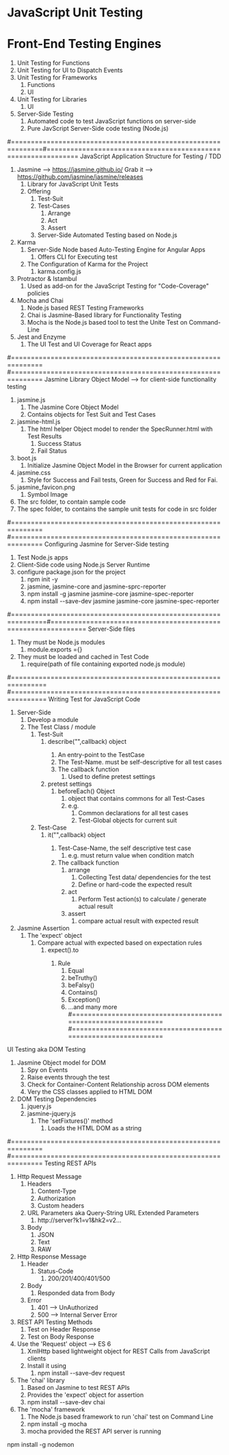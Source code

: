 # JavaScript Unit Testing
# Front-End Testing Engines

1. Unit Testing for Functions
2. Unit Testing for UI to Dispatch Events
3. Unit Testing for Frameworks
   1. Functions
   2. UI
4. Unit Testing for Libraries
   1. UI
5. Server-Side Testing
   1. Automated code to test JavaScript functions on server-side
   2. Pure JavScript Server-Side code testing (Node.js)

#==============================================================#==============================================================
JavaScript Application Structure for Testing / TDD

1. Jasmine --> https://jasmine.github.io/
Grab it --> https://github.com/jasmine/jasmine/releases
   1. Library for JavaScript Unit Tests
   2. Offering
      1. Test-Suit
      2. Test-Cases
         1. Arrange
         2. Act
         3. Assert
      3. Server-Side Automated Testing based on Node.js
2. Karma
   1. Server-Side Node based Auto-Testing Engine for Angular Apps
      1. Offers CLI for Executing test
   2. The Configuration of Karma for the Project
      1. karma.config.js
3. Protractor & Istambul
   1. Used as add-on for the JavaScript Testing for "Code-Coverage" policies
4. Mocha and Chai
   1. Node.js based REST Testing Frameworks 
   2. Chai is Jasmine-Based library for Functionality Testing
   3. Mocha is the Node.js based tool to test the Unite Test on Command-Line
5. Jest and Enzyme
   1. The UI Test and UI Coverage for React apps


#==============================================================
#==============================================================
Jasmine Library Object Model --> for client-side functionality  testing
1. jasmine.js   
   1. The Jasmine Core Object Model
   2. Contains objects for Test Suit and Test Cases
2. jasmine-html.js
   1. The html helper Object model to render the SpecRunner.html with Test Results
      1. Success Status
      2. Fail Status
3. boot.js
   1. Initialize Jasmine Object Model in the Browser for current application
4. jasmine.css
   1. Style for Success and Fail tests, Green for Success and Red for Fai.
5. jasmine_favicon.png
   1.  Symbol Image
6.  The src folder, to contain sample code
7.  The spec folder, to contains the sample unit tests for code in src folder

#==============================================================
#==============================================================
Configuring Jasmine for Server-Side testing
1. Test Node.js apps
2. Client-Side code using Node.js Server Runtime
3. configure package.json for the project
   1. npm init -y
   2. jasmine, jasmine-core and jasmine-sprc-reporter
   3.  npm install -g jasmine jasmine-core jasmine-spec-reporter
   4.  npm install --save-dev jasmine jasmine-core jasmine-spec-reporter

#===============================================================#===============================================================
Server-Side files
1. They must be Node.js modules
   1. module.exports  ={}
2. They must be loaded and cached in Test Code
   1. require(path of file containing exported node.js module)

#===============================================================
#===============================================================
Writing Test for JavaScript Code
1. Server-Side
   1. Develop a module
   2. The Test Class / module
      1. Test-Suit
         1. describe("<Test-Name>",callback) object
            1. An entry-point to the TestCase
            2. The Test-Name. must be self-descriptive for all test cases
            3. The callback function
               1. Used to define pretest settings
         2. pretest settings
            1. beforeEach() Object
               1. object that contains commons for all Test-Cases
               2. e.g.
                  1. Common declarations for all test cases
                  2. Test-Global objects for current suit
      2. Test-Case
         1. it("<Test-Case-Name>",callback) object
            1. Test-Case-Name, the self descriptive test case
               1. e.g. must return value when condition match
            2. The callback function
               1. arrange
                  1. Collecting Test data/ dependencies for the test
                  2. Define or hard-code the expected result 
               2. act
                  1. Perform Test action(s) to calculate /  generate actual result
               3. assert
                  1. compare actual result with expected result
2. Jasmine Assertion
   1. The 'expect' object
      1. Compare actual with expected based on expectation rules
         1. expect().to<Rule>
            1. Rule
               1. Equal
               2. beTruthy()
               3. beFalsy()
               4. Contains()
               5. Exception()
               6. ...and many more
#==============================================================
#==============================================================

UI Testing aka DOM Testing
1. Jasmine Object model for DOM
   1. Spy on Events
   2. Raise events through the test
   3. Check for Container-Content Relationship across DOM elements
   4. Very the CSS classes applied to HTML DOM
2. DOM Testing Dependencies
   1. jquery.js
   2. jasmine-jquery.js
      1. The 'setFixtures()' method
         1. Loads the HTML DOM as a string


#==============================================================
#==============================================================
Testing REST APIs
1. Http Request Message
   1. Headers
      1. Content-Type
      2. Authorization
      3. Custom headers
   2. URL Parameters aka Query-String URL Extended Parameters
      1. http://server?k1=v1&hk2=v2...
   3. Body
      1. JSON
      2. Text
      3. RAW
2. Http Response Message
   1. Header
      1. Status-Code
         1. 200/201/400/401/500
   2. Body
      1. Responded data from Body
   3. Error
      1. 401 --> UnAuthorized
      2. 500 --> Internal Server Error
3. REST API Testing Methods
   1. Test on Header Response
   2. Test on Body Response
4. Use the 'Request' object --> ES 6
   1. XmlHttp based lightweight object for REST Calls from JavaScript clients
   2. Install it using
      1. npm install --save-dev request
5. The 'chai' library
   1. Based on Jasmine to test REST APIs
   2. Provides the 'expect' object for assertion
   3. npm install --save-dev chai
6. The 'mocha' framework
   1. The Node.js based framework to run 'chai' test on Command Line
   2.  npm install -g mocha
   3.  mocha <Test-File> provided the REST API server is running
   
 npm install -g nodemon

